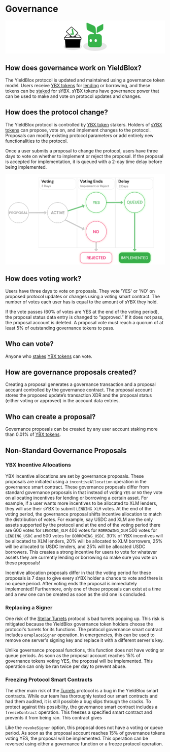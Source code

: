 # Governance

![](../.gitbook/assets/governance-header%20%281%29.svg)

## How does governance work on YieldBlox?

The YieldBlox protocol is updated and maintained using a governance token model. Users receive [YBX tokens](ybx-tokens/) for [lending](lending-borrowing/) or borrowing, and these tokens can be [staked](staking.md) for sYBX. sYBX tokens have governance power that can be used to make and vote on protocol updates and changes.

## How does the protocol change?

The YieldBlox protocol is controlled by [YBX token](ybx-tokens/) stakers. Holders of [sYBX tokens](staking.md#what-is-staking) can propose, vote on, and implement changes to the protocol. Proposals can modify existing protocol parameters or add entirely new functionalities to the protocol.

Once a user submits a proposal to change the protocol, users have three days to vote on whether to implement or reject the proposal. If the proposal is accepted for implementation, it is queued with a 2-day time delay before being implemented.

![](../.gitbook/assets/voting.svg)

## How does voting work?

Users have three days to vote on proposals. They vote 'YES' or 'NO' on proposed protocol updates or changes using a voting smart contract. The number of votes each user has is equal to the amount of sYBX they hold. 

If the vote passes \(60% of votes are YES at the end of the voting period\), the proposal status data entry is changed to “approved.” If it does not pass, the proposal account is deleted. A proposal vote must reach a quorum of at least 5% of outstanding governance tokens to pass.

## Who can vote?

Anyone who [stakes](staking.md) [YBX tokens](ybx-tokens/) can vote.

## How are governance proposals created?

Creating a proposal generates a governance transaction and a proposal account controlled by the governance contract. The proposal account stores the proposed update’s transaction XDR and the proposal status \(either voting or approved\) in the account data entries.

## Who can create a proposal?

Governance proposals can be created by any user account staking more than 0.01% of [YBX tokens](ybx-tokens/).

## Non-Standard Governance Proposals

### YBX Incentive Allocations

YBX incentive allocations are set by governance proposals. These proposals are initiated using a `incentiveAllocation` operation in the governance smart contract. These governance proposals differ from standard governance proposals in that instead of voting `YES` or `NO` they vote on allocating incentives for lending or borrowing a certain asset. For example, if a user wants more incentives to be allocated to XLM lenders, they will use their sYBX to submit `LENDING_XLM` votes. At the end of the voting period, the governance proposal shifts incentive allocation to match the distribution of votes. For example, say USDC and XLM are the only assets supported by the protocol and at the end of the voting period there are 600 votes for `LENDING_XLM` 400 votes for `BORROWING_XLM` 500 votes for `LENDING_USDC` and 500 votes for `BORROWING_USDC`. 30% of YBX incentives will be allocated to XLM lenders, 20% will be allocated to XLM borrowers, 25% will be allocated to USDC lenders, and 25% will be allocated USDC borrowers. This creates a strong incentive for users to vote for whatever assets they are currently lending or borrowing so make sure you vote on these proposals!

Incentive allocation proposals differ in that the voting period for these proposals is 7 days to give every sYBX holder a chance to vote and there is no queue period. After voting ends the proposal is immediately implemented! Furthermore, only one of these proposals can exist at a time and a new one can be created as soon as the old one is concluded. 

### Replacing a Signer

One risk of the [Stellar Turrets](https://tss.stellar.org/) protocol is bad turrets popping up. This risk is mitigated because the YieldBlox governance token holders choose the protocol's turrets for its functions. The protocol governance smart contract includes a`replaceSigner` operation. In emergencies, this can be used to remove one server's signing key and replace it with a different server's key. 

Unlike governance proposal functions, this function does not have voting or queue periods. As soon as the proposal account reaches 15% of governance tokens voting YES, the proposal will be implemented. This operation can only be ran twice per day to prevent abuse.

### Freezing Protocol Smart Contracts

The other main risk of the [Turrets](https://tss.stellar.org/) protocol is a bug in the YieldBlox smart contracts. While our team has thoroughly tested our smart contracts and had them audited, it is still possible a bug slips through the cracks. To protect against this possibility, the governance smart contract includes a  `freezeContract` operation. This freezes a specified smart contract and prevents it from being ran. This contract gives 

Like the `revokeSigner` option, this proposal does not have a voting or queue period. As soon as the proposal account reaches 15% of governance tokens voting YES, the proposal will be implemented. This operation can be reversed using either a governance function or a freeze protocol operation.


